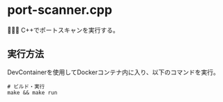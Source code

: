 # port-scanner.cpp

🍠🍠🍠 C++でポートスキャンを実行する。  

## 実行方法

DevContainerを使用してDockerコンテナ内に入り、以下のコマンドを実行。  

```shell
# ビルド・実行
make && make run
```
